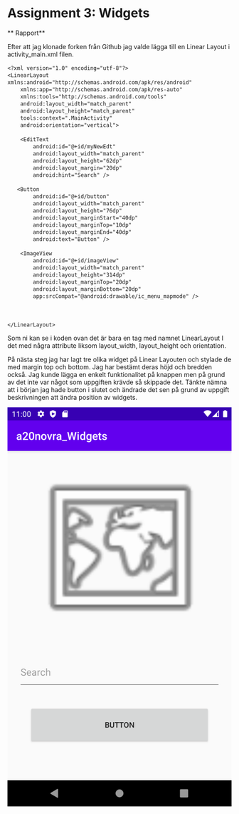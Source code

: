 
# Assignment 3: Widgets

** Rapport**

Efter att jag klonade forken från Github  jag valde lägga till en Linear Layout i activity_main.xml filen.

```
<?xml version="1.0" encoding="utf-8"?>
<LinearLayout xmlns:android="http://schemas.android.com/apk/res/android"
    xmlns:app="http://schemas.android.com/apk/res-auto"
    xmlns:tools="http://schemas.android.com/tools"
    android:layout_width="match_parent"
    android:layout_height="match_parent"
    tools:context=".MainActivity"
    android:orientation="vertical">

    <EditText
        android:id="@+id/myNewEdt"
        android:layout_width="match_parent"
        android:layout_height="62dp"
        android:layout_margin="20dp"
        android:hint="Search" />

   <Button
        android:id="@+id/button"
        android:layout_width="match_parent"
        android:layout_height="76dp"
        android:layout_marginStart="40dp"
        android:layout_marginTop="10dp"
        android:layout_marginEnd="40dp"
        android:text="Button" />

    <ImageView
        android:id="@+id/imageView"
        android:layout_width="match_parent"
        android:layout_height="314dp"
        android:layout_marginTop="20dp"
        android:layout_marginBottom="20dp"
        app:srcCompat="@android:drawable/ic_menu_mapmode" />



</LinearLayout>
```
Som ni kan se i koden ovan det är bara en tag med namnet LinearLayout I det  med några attribute liksom layout_width, layout_height och orientation.

På nästa steg jag har lagt tre olika widget på Linear Layouten och stylade de med margin top och bottom. Jag har bestämt deras höjd och bredden också. Jag kunde lägga en enkelt funktionalitet på knappen men på grund av det inte var något som uppgiften krävde så skippade det. Tänkte nämna att i början jag hade button i slutet och ändrade det sen på grund av uppgift beskrivningen att ändra position av widgets.



![](1.png)